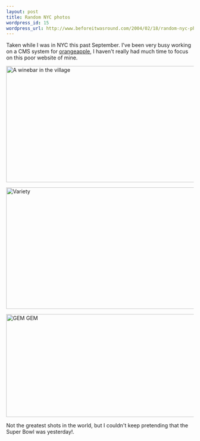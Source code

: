 ```yaml
--- 
layout: post
title: Random NYC photos
wordpress_id: 15
wordpress_url: http://www.beforeitwasround.com/2004/02/18/random-nyc-photos/
---
```

Taken while I was in NYC this past September.  I've been very busy working on a CMS system for <a href="http://www.orangeapple.com">orangeapple</a>, I haven't really had much time to focus on this poor website of mine.
<p class="photo"><img width="510" height="313" alt="A winebar in the village" src="/_images/winebar.jpg" /></p>
<p class="photo"><img width="510" height="327" alt="Variety" src="/_images/variety.jpg" /></p>
<p class="photo"><img width="510" height="277" alt="GEM GEM" src="/_images/gem.jpg" /></p>
Not the greatest shots in the world, but I couldn't keep pretending that the Super Bowl was yesterday!.
